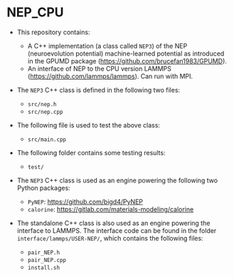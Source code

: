 # NEP_CPU

* This repository contains:
  * A C++ implementation (a class called `NEP3`) of the NEP (neuroevolution potential) machine-learned potential as introduced in the GPUMD package (https://github.com/brucefan1983/GPUMD).
  * An interface of NEP to the CPU version LAMMPS (https://github.com/lammps/lammps). Can run with MPI.

* The `NEP3` C++ class is defined in the following two files:
  * `src/nep.h`
  * `src/nep.cpp`
  
* The following file is used to test the above class:
  * `src/main.cpp`
  
* The following folder contains some testing results:
  * `test/`
  
* The `NEP3` C++ class is used as an engine powering the following two Python packages:
  * `PyNEP`: https://github.com/bigd4/PyNEP
  * `calorine`: https://gitlab.com/materials-modeling/calorine
  
* The standalone C++ class is also used as an engine powering the interface to LAMMPS. The interface code can be found in the folder `interface/lammps/USER-NEP/`, which contains the following files:
  * `pair_NEP.h`
  * `pair_NEP.cpp`
  * `install.sh`
